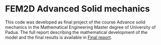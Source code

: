 # FEM2D Advanced Solid mechanics

This code was developed as final project of the course Advance solid mechanics in the Mathematical Engineering Master degree of University of Padua. The full report describing the mathematical development of the model and the final results is available in [Final report](Final_project_Advanced_Solid_Mechanics.pdf).
